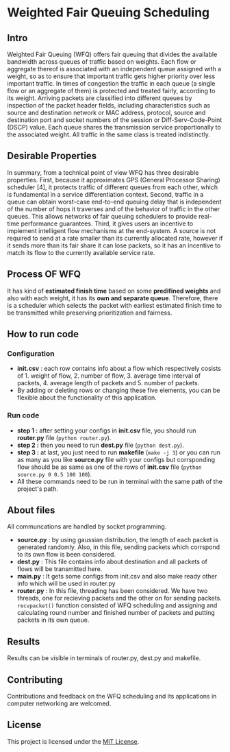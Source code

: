 # Weighted Fair Queuing Scheduling

## Intro
Weighted Fair Queuing (WFQ) offers fair queuing
that divides the available bandwidth across queues of
traffic based on weights. Each flow or aggregate thereof is
associated with an independent queue assigned with a
weight, so as to ensure that important traffic gets higher
priority over less important traffic. In times of congestion
the traffic in each queue (a single flow or an aggregate of
them) is protected and treated fairly, according to its
weight.
Arriving packets are classified into different queues by
inspection of the packet header fields, including
characteristics such as source and destination network or
MAC address, protocol, source and destination port and
socket numbers of the session or Diff-Serv-Code-Point (DSCP) value. Each queue shares the transmission service
proportionally to the associated weight. All traffic in the
same class is treated indistinctly.
## Desirable Properties
In summary, from a technical point of view WFQ has
three desirable properties. First, because it approximates
GPS (General Processor Sharing) scheduler [4], it protects
traffic of different queues from each other, which is
fundamental in a service differentiation context. Second,
traffic in a queue can obtain worst-case end-to-end
queuing delay that is independent of the number of hops it
traverses and of the behavior of traffic in the other queues.
This allows networks of fair queuing schedulers to provide
real-time performance guarantees. Third, it gives users an
incentive to implement intelligent flow mechanisms at the
end-system. A source is not required to send at a rate
smaller than its currently allocated rate, however if it sends
more than its fair share it can lose packets, so it has an
incentive to match its flow to the currently available
service rate.

## Process OF WFQ
It has kind of **estimated finish time** based on some **predifined weights** and also with each weight, it has its **own and separate queue**. 
Therefore, there is a scheduler which selects the packet with earliest estimated finish time to be transmitted while preserving prioritization and fairness.

## How to run code 
### **Configuration**

- **init.csv** : each row contains info about a flow which respectively cosists of 1. weight of flow, 2. number of flow, 3. average time interval of packets, 4. average length of packets and 5. number of packets.
- By adding or deleting rows or changing these five elements, you can be flexible about the functionality of this application.

### **Run code**
  - **step 1 :** after setting your configs in **init.csv** file, you should run **router.py** file (```python router.py```).
  - **step 2 :** then you need to run **dest.py** file (```python dest.py```).
  - **step 3 :** at last, you just need to run **makefile** (```make -j 3```) or you can run as many as you like **source.py** file with your configs but corrsponding flow should be as same as one of the rows of **init.csv** file (```python source.py 0 0.5 100 100```).
  - All these commands need to be run in terminal with the same path of the project's path.
## About files
All communcations are handled by socket programming.
- **source.py** : by using gaussian distribution, the length of each packet is generated randomly. Also, in this file, sending packets which corrspond to its own flow is been considered.
- **dest.py** : This file contains info about destination and all packets of flows will be transmitted here.
- **main.py** : It gets some configs from init.csv and also make ready other info which will be used in router.py
- **router.py** : In this file, threading has been considered. We have two threads, one for recieving packets and the other on for sending packets. ```recvpacket()``` function consisted of WFQ scheduling and assigning and calculating round number and finished number of packets and putting packets in its own queue. 

## Results
Results can be visible in terminals of router.py, dest.py and makefile.
## Contributing
Contributions and feedback on the WFQ scheduling and its applications in computer networking are welcomed. 

## License
This project is licensed under the [MIT License](https://opensource.org/licenses/MIT).
